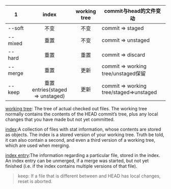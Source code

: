 1       |    index    | working tree           | commit与head的文件变动
--|:--:|:--:|-
--soft  |     不变     |不变                    | commit => staged
--mixed |     重置     |不变                    | commit => unstaged
--hard  |     重置     |重置                    | commit => discard
--merge |     重置     |更新                    | commit => working tree/unstaged保留
--keep  | 重置entries(staged => unstaged)  |更新| commit => working tree/staged=>unstaged

[working tree](https://git-scm.com/docs/gitglossary#Documentation/gitglossary.txt-aiddefworkingtreeaworkingtree): The tree of actual checked out files. The working tree normally contains the contents of the HEAD commit’s tree, plus any local changes that you have made but not yet committed.

[index](https://git-scm.com/docs/gitglossary#Documentation/gitglossary.txt-aiddefindexaindex):A collection of files with stat information, whose contents are stored as objects. The index is a stored version of your working tree. Truth be told, it can also contain a second, and even a third version of a working tree, which are used when merging.

[index entry](https://git-scm.com/docs/gitglossary#Documentation/gitglossary.txt-aiddefindexentryaindexentry):The information regarding a particular file, stored in the index. An index entry can be unmerged, if a merge was started, but not yet finished (i.e. if the index contains multiple versions of that file).
 
>keep: If a file that is different between <commit> and HEAD has local changes, reset is aborted.
